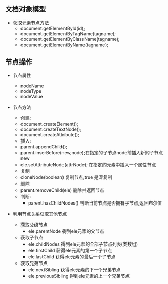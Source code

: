 ## 文档对象模型

- 获取元素节点方法
  - document.getElementById(id);
  - document.getElementByTagName(tagname);
  - document.getElementByClassName(tagname);
  - document.getElementByName(tagname);

## 节点操作

- 节点属性
  - nodeName
  - nodeType
  - nodeValue

- 节点方法
  - 创建:
  - document.createElement();
  - document.createTextNode();
  - document.createAttribute();
  - 插入:
  - parent.appendChild();
  - parent.inserBefore(new,node);在指定的子节点node前插入新的子节点new
  - ele.setAttributeNode(attrNode); 在指定的元素中插入一个属性节点
  - 复制
  - cloneNode(boolean) 复制节点,true 是深复制
  - 删除
  - parent.removeChild(ele) 删除并返回节点
  - 判断:
    - parent.hasChildNodes() 判断当前节点是否拥有子节点,返回布尔值

- 利用节点关系获取其他节点
  - 获取父级节点
    - ele.parentNode 得到ele元素的父节点
  - 获取子节点 
    - ele.childNodes 得到ele元素的全部子节点列表(类数组)
    - ele.firstChild 获得ele元素的第一个子节点
    - ele.lastChild 获得ele元素的最后一个子节点
  - 获取兄弟节点
    - ele.nextSibling 获得ele元素的下一个兄弟节点
    - ele.previousSibling 得到ele元素的上一个兄弟节点

